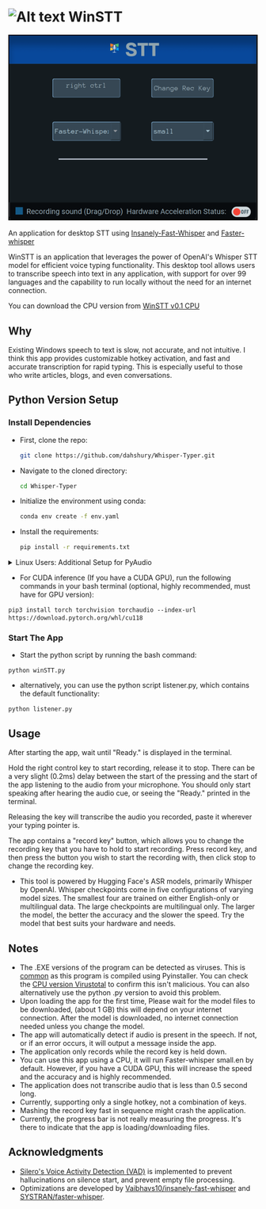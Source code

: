 # <img src="./media/Windows 1 Theta.ico" alt="Alt text" width="30"> WinSTT

![Alt text](</media/untitled.png>)

An application for desktop STT using [Insanely-Fast-Whisper](https://github.com/Vaibhavs10/insanely-fast-whisper) and [Faster-whisper](https://github.com/SYSTRAN/faster-whisper)

WinSTT is an application that leverages the power of OpenAI's Whisper STT model for efficient voice typing functionality. This desktop tool allows users to transcribe speech into text in any application, with support for over 99 languages and the capability to run locally without the need for an internet connection.

<!-- You can download the CUDA 11.8 version from [WinSTT GPU](https://drive.google.com/file/d/1WG0pXaPl9BKXYLbGdh6Wb4UcwKa_vS0A/view?usp=sharing) (Must have the torch CUDA from below) -->

You can download the CPU version from [WinSTT v0.1 CPU](https://drive.google.com/file/d/1u20s9QokghYoQ3sNN6HsaEljVuM9Oo6f/view?usp=drive_link)

## Why

Existing Windows speech to text is slow, not accurate, and not intuitive. I think this app provides customizable hotkey activation, and fast and accurate transcription for rapid typing. This is especially useful to those who write articles, blogs, and even conversations.

## Python Version Setup

### Install Dependencies

- First, clone the repo:

    ```bash
    git clone https://github.com/dahshury/Whisper-Typer.git
    ```

- Navigate to the cloned directory:

    ```bash
    cd Whisper-Typer
    ```

- Initialize the environment using conda:

    ```bash
    conda env create -f env.yaml
    ```

- Install the requirements:

    ```bash
    pip install -r requirements.txt
    ```

<details>
<summary>Linux Users: Additional Setup for PyAudio</summary>

For Linux, you need to install `PortAudio`, which PyAudio depends on. Use the following commands to install PortAudio on common Linux distributions:

- **Debian/Ubuntu**:
    ```bash
    sudo apt update
    sudo apt install 
    sudo apt install portaudio19-dev libxcb1 libxcb-cursor0 libxcb-keysyms1 libxcb-render0 libxcb-shape0 libxcb-shm0 libxcb-xfixes0 libxcb-icccm4 libxcb-image0 libxcb-sync1 libxcb-xinerama0 libxcb-randr0 libxcb-util1 libx11-xcb1 libxrender1 libxkbcommon-x11-0
    ```

After installing PortAudio, retry installing the requirements:
    
```bash
pip install -r requirements.txt
```

</details>

- For CUDA inference (If you have a CUDA GPU), run the following commands in your bash terminal (optional, highly recommended, must have for GPU version):

```
pip3 install torch torchvision torchaudio --index-url https://download.pytorch.org/whl/cu118
```

### Start The App

- Start the python script by running the bash command:

```
python winSTT.py
```

- alternatively, you can use the python script listener.py, which contains the default functionality:

```
python listener.py
```

## Usage

After starting the app, wait until "Ready." is displayed in the terminal.

Hold the right control key to start recording, release it to stop. There can be a very slight (0.2ms) delay between the start of the pressing and the start of the app listening to the audio from your microphone. You should only start speaking after hearing the audio cue, or seeing the "Ready." printed in the terminal.

Releasing the key will transcribe the audio you recorded, paste it wherever your typing pointer is.

The app contains a "record key" button, which allows you to change the recording key that you have to hold to start recording. Press record key, and then press the button you wish to start the recording with, then click stop to change the recording key.

- This tool is powered by Hugging Face's ASR models, primarily Whisper by OpenAI. Whisper checkpoints come in five configurations of varying model sizes. The smallest four are trained on either English-only or multilingual data. The large checkpoints are multilingual only. The larger the model, the better the accuracy and the slower the speed. Try the model that best suits your hardware and needs.

## Notes

- The .EXE versions of the program can be detected as viruses. This is [common](https://medium.com/@markhank/how-to-stop-your-python-programs-being-seen-as-malware-bfd7eb407a7) as this program is compiled using Pyinstaller. You  can check the [CPU version Virustotal](https://www.virustotal.com/gui/file/dd6483c19dd3abc2ffa0508da80d9e514806413895b347655bfc45e49d45e681?nocache=1) to confirm this isn't malicious. You can also alternatively use the python .py version to avoid this problem.
- Upon loading the app for the first time, Please wait for the model files to be downloaded, (about 1 GB) this will depend on your internet connection. After the model is downloaded, no internet connection needed unless you change the model.
- The app will automatically detect if audio is present in the speech. If not, or if an error occurs, it will output a message inside the app.
- The application only records while the record key is held down.
- You can use this app using a CPU, it will run Faster-whisper small.en by default. However, if you have a CUDA GPU, this will increase the speed and the accuracy and is highly recommended.
- The application does not transcribe audio that is less than 0.5 second long.
- Currently, supporting only a single hotkey, not a combination of keys.
- Mashing the record key fast in sequence might crash the application.
- Currently, the progress bar is not really measuring the progress. It's there to indicate that the app is loading/downloading files.
<!-- - The app contains no viruses. It was compiled using Pyinstaller. -->

## Acknowledgments

- [Silero's Voice Activity Detection (VAD)](https://github.com/snakers4/silero-vad) is implemented to prevent hallucinations on silence start, and prevent empty file processing.
- Optimizations are developed by [Vaibhavs10/insanely-fast-whisper](https://github.com/Vaibhavs10/insanely-fast-whisper) and [SYSTRAN/faster-whisper](https://github.com/SYSTRAN/faster-whisper).
